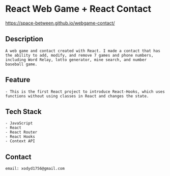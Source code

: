 # React Web Game + React Contact

https://space-between.github.io/webgame-contact/



## Description

    A web game and contact created with React. I made a contact that has the ability to add, modify, and remove 7 games and phone numbers, including Word Relay, lotto generator, mine search, and number baseball game.


## Feature

    - This is the first React project to introduce React-Hooks, which uses functions without using classes in React and changes the state.


## Tech Stack

    - JavaScript 
    - React 
    - React Router 
    - React Hooks
    - Context API


## Contact

    email: xodyd1756@gmail.com


